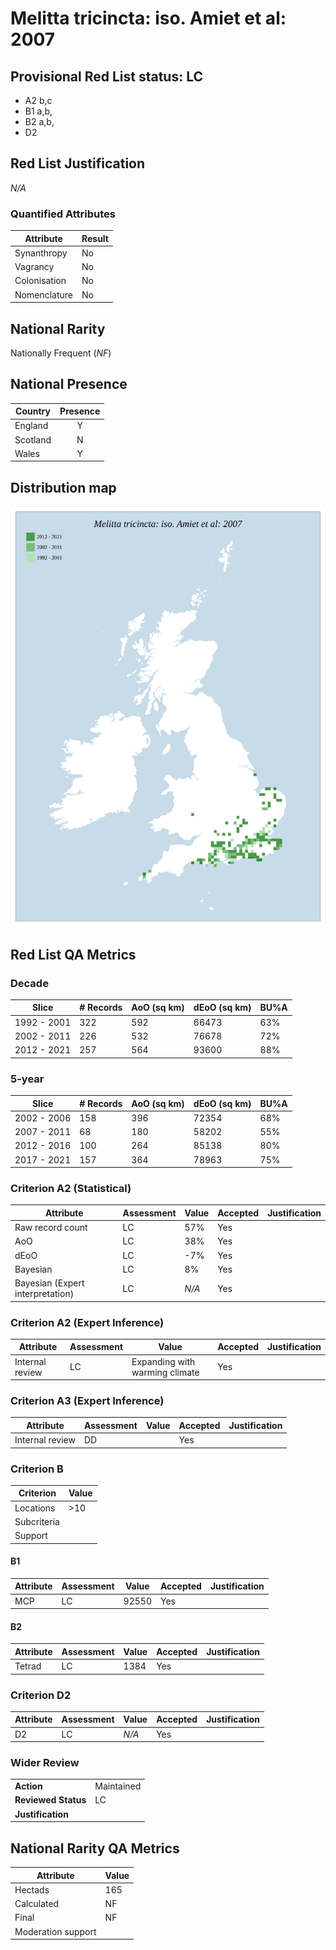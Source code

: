 # Melitta tricincta: iso. Amiet et al: 2007

## Provisional Red List status: LC
- A2 b,c
- B1 a,b, 
- B2 a,b, 
- D2

## Red List Justification
*N/A*
### Quantified Attributes
|Attribute|Result|
|---|---|
|Synanthropy|No|
|Vagrancy|No|
|Colonisation|No|
|Nomenclature|No|


## National Rarity
Nationally Frequent (*NF*)

## National Presence
|Country|Presence
|---|:-:|
|England|Y|
|Scotland|N|
|Wales|Y|


## Distribution map
![](../map/244.svg)

## Red List QA Metrics
### Decade
| Slice | # Records | AoO (sq km) | dEoO (sq km) |BU%A |
|---|---|---|---|---|
|1992 - 2001|322|592|66473|63%|
|2002 - 2011|226|532|76678|72%|
|2012 - 2021|257|564|93600|88%|
### 5-year
| Slice | # Records | AoO (sq km) | dEoO (sq km) |BU%A |
|---|---|---|---|---|
|2002 - 2006|158|396|72354|68%|
|2007 - 2011|68|180|58202|55%|
|2012 - 2016|100|264|85138|80%|
|2017 - 2021|157|364|78963|75%|
### Criterion A2 (Statistical)
|Attribute|Assessment|Value|Accepted|Justification
|---|---|---|---|---|
|Raw record count|LC|57%|Yes||
|AoO|LC|38%|Yes||
|dEoO|LC|-7%|Yes||
|Bayesian|LC|8%|Yes||
|Bayesian (Expert interpretation)|LC|*N/A*|Yes||
### Criterion A2 (Expert Inference)
|Attribute|Assessment|Value|Accepted|Justification
|---|---|---|---|---|
|Internal review|LC|Expanding with warming climate|Yes||
### Criterion A3 (Expert Inference)
|Attribute|Assessment|Value|Accepted|Justification
|---|---|---|---|---|
|Internal review|DD||Yes||
### Criterion B
|Criterion| Value|
|---|---|
|Locations|>10|
|Subcriteria||
|Support||
#### B1
|Attribute|Assessment|Value|Accepted|Justification
|---|---|---|---|---|
|MCP|LC|92550|Yes||
#### B2
|Attribute|Assessment|Value|Accepted|Justification
|---|---|---|---|---|
|Tetrad|LC|1384|Yes||
### Criterion D2
|Attribute|Assessment|Value|Accepted|Justification
|---|---|---|---|---|
|D2|LC|*N/A*|Yes||
### Wider Review
|  |  |
|---|---|
|**Action**|Maintained|
|**Reviewed Status**|LC|
|**Justification**||


## National Rarity QA Metrics
|Attribute|Value|
|---|---|
|Hectads|165|
|Calculated|NF|
|Final|NF|
|Moderation support||



